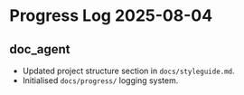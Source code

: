 # Progress Log 2025-08-04

## doc_agent

- Updated project structure section in `docs/styleguide.md`.
- Initialised `docs/progress/` logging system.
